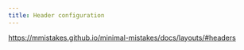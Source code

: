 ```yaml
---
title: Header configuration
---
```


https://mmistakes.github.io/minimal-mistakes/docs/layouts/#headers
